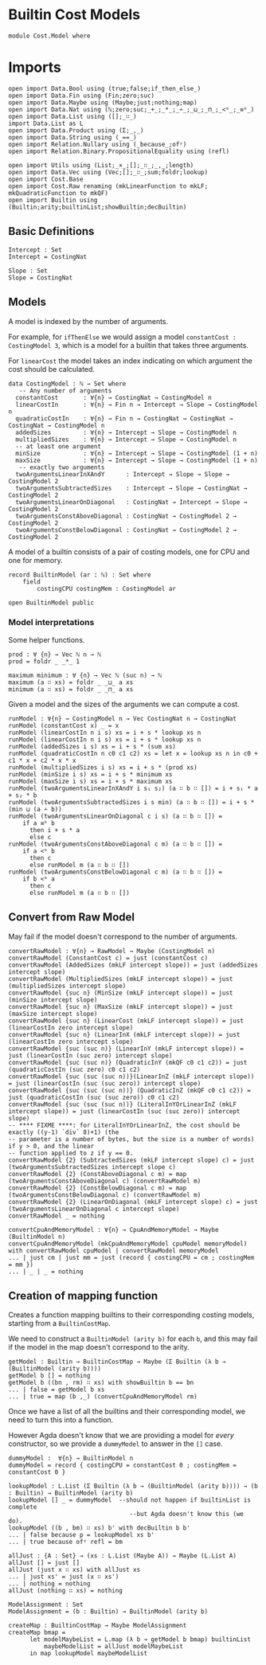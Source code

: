 
# Builtin Cost Models

```
module Cost.Model where 

```

# Imports

```
open import Data.Bool using (true;false;if_then_else_)
open import Data.Fin using (Fin;zero;suc)
open import Data.Maybe using (Maybe;just;nothing;map)
open import Data.Nat using (ℕ;zero;suc;_+_;_*_;_∸_;_⊔_;_⊓_;_<ᵇ_;_≡ᵇ_)
open import Data.List using ([];_∷_)
import Data.List as L 
open import Data.Product using (Σ;_,_)
open import Data.String using (_==_)
open import Relation.Nullary using (_because_;ofʸ)
open import Relation.Binary.PropositionalEquality using (refl)

open import Utils using (List;_×_;[];_∷_;_,_;length)
open import Data.Vec using (Vec;[];_∷_;sum;foldr;lookup) 
open import Cost.Base 
open import Cost.Raw renaming (mkLinearFunction to mkLF; mkQuadraticFunction to mkQF)
open import Builtin using (Builtin;arity;builtinList;showBuiltin;decBuiltin)
```

## Basic Definitions

```
Intercept : Set 
Intercept = CostingNat 

Slope : Set 
Slope = CostingNat 
```

## Models

A model is indexed by the number of arguments.

For example, for `ifThenElse` we would assign a model `constantCost : CostingModel 3`,
which is a model for a builtin that takes three arguments.

For `linearCost` the model takes an index indicating on which argument the cost
should be calculated.

``` 
data CostingModel : ℕ → Set where 
   -- Any number of arguments
  constantCost       : ∀{n} → CostingNat → CostingModel n
  linearCostIn       : ∀{n} → Fin n → Intercept → Slope → CostingModel n
  quadraticCostIn    : ∀{n} → Fin n → CostingNat → CostingNat → CostingNat → CostingModel n
  addedSizes         : ∀{n} → Intercept → Slope → CostingModel n 
  multipliedSizes    : ∀{n} → Intercept → Slope → CostingModel n
  -- at least one argument
  minSize            : ∀{n} → Intercept → Slope → CostingModel (1 + n)
  maxSize            : ∀{n} → Intercept → Slope → CostingModel (1 + n)
   -- exactly two arguments 
  twoArgumentsLinearInXAndY      : Intercept → Slope → Slope → CostingModel 2
  twoArgumentsSubtractedSizes    : Intercept → Slope → CostingNat → CostingModel 2
  twoArgumentsLinearOnDiagonal   : CostingNat → Intercept → Slope → CostingModel 2
  twoArgumentsConstAboveDiagonal : CostingNat → CostingModel 2 → CostingModel 2
  twoArgumentsConstBelowDiagonal : CostingNat → CostingModel 2 → CostingModel 2
``` 

A model of a builtin consists of a pair of costing models, one for CPU and one for memory.

```
record BuiltinModel (ar : ℕ) : Set where 
    field 
        costingCPU costingMem : CostingModel ar
        
open BuiltinModel public
```

### Model interpretations

Some helper functions.

```
prod : ∀ {n} → Vec ℕ n → ℕ
prod = foldr _ _*_ 1

maximum minimum : ∀ {n} → Vec ℕ (suc n) → ℕ
maximum (a ∷ xs) = foldr _ _⊔_ a xs
minimum (a ∷ xs) = foldr _ _⊓_ a xs
``` 

Given a model and the sizes of the arguments we can compute a cost.

```
runModel : ∀{n} → CostingModel n → Vec CostingNat n → CostingNat 
runModel (constantCost x) _ = x
runModel (linearCostIn n i s) xs = i + s * lookup xs n
runModel (linearCostIn n i s) xs = i + s * lookup xs n
runModel (addedSizes i s) xs = i + s * (sum xs)
runModel (quadraticCostIn n c0 c1 c2) xs = let x = lookup xs n in c0 + c1 * x + c2 * x * x
runModel (multipliedSizes i s) xs = i + s * (prod xs)
runModel (minSize i s) xs = i + s * minimum xs
runModel (maxSize i s) xs = i + s * maximum xs
runModel (twoArgumentsLinearInXAndY i s₁ s₂) (a ∷ b ∷ []) = i + s₁ * a + s₂ * b 
runModel (twoArgumentsSubtractedSizes i s min) (a ∷ b ∷ []) = i + s * (min ⊔ (a ∸ b))
runModel (twoArgumentsLinearOnDiagonal c i s) (a ∷ b ∷ []) = 
    if a ≡ᵇ b 
      then i + s * a 
      else c
runModel (twoArgumentsConstAboveDiagonal c m) (a ∷ b ∷ []) = 
    if a <ᵇ b 
      then c 
      else runModel m (a ∷ b ∷ [])
runModel (twoArgumentsConstBelowDiagonal c m) (a ∷ b ∷ []) =
    if b <ᵇ a 
      then c 
      else runModel m (a ∷ b ∷ [])
```

## Convert from Raw Model

May fail if the model doesn't correspond to the number of arguments.

```
convertRawModel : ∀{n} → RawModel → Maybe (CostingModel n) 
convertRawModel (ConstantCost c) = just (constantCost c)
convertRawModel (AddedSizes (mkLF intercept slope)) = just (addedSizes intercept slope)
convertRawModel (MultipliedSizes (mkLF intercept slope)) = just (multipliedSizes intercept slope)
convertRawModel {suc n} (MinSize (mkLF intercept slope)) = just (minSize intercept slope)
convertRawModel {suc n} (MaxSize (mkLF intercept slope)) = just (maxSize intercept slope)
convertRawModel {suc n} (LinearCost (mkLF intercept slope)) = just (linearCostIn zero intercept slope)
convertRawModel {suc n} (LinearInX (mkLF intercept slope)) = just (linearCostIn zero intercept slope)
convertRawModel {suc (suc n)} (LinearInY (mkLF intercept slope)) = just (linearCostIn (suc zero) intercept slope)
convertRawModel {suc (suc n)} (QuadraticInY (mkQF c0 c1 c2)) = just (quadraticCostIn (suc zero) c0 c1 c2)
convertRawModel {suc (suc (suc n))}(LinearInZ (mkLF intercept slope)) = just (linearCostIn (suc (suc zero)) intercept slope)
convertRawModel {suc (suc (suc n))} (QuadraticInZ (mkQF c0 c1 c2)) = just (quadraticCostIn (suc (suc zero)) c0 c1 c2)
convertRawModel {suc (suc (suc n))} (LiteralInYOrLinearInZ (mkLF intercept slope)) = just (linearCostIn (suc (suc zero)) intercept slope)
-- **** FIXME ****: for LiteralInYOrLinearInZ, the cost should be exactly ((y-1) `div` 8)+1) (the
-- parameter is a number of bytes, but the size is a number of words) if y > 0, and the linear
-- function applied to z if y == 0.
convertRawModel {2} (SubtractedSizes (mkLF intercept slope) c) = just (twoArgumentsSubtractedSizes intercept slope c)
convertRawModel {2} (ConstAboveDiagonal c m) = map (twoArgumentsConstAboveDiagonal c) (convertRawModel m)
convertRawModel {2} (ConstBelowDiagonal c m) = map (twoArgumentsConstBelowDiagonal c) (convertRawModel m)
convertRawModel {2} (LinearOnDiagonal (mkLF intercept slope) c) = just (twoArgumentsLinearOnDiagonal c intercept slope)
convertRawModel _ = nothing

convertCpuAndMemoryModel : ∀{n} → CpuAndMemoryModel → Maybe (BuiltinModel n)
convertCpuAndMemoryModel (mkCpuAndMemoryModel cpuModel memoryModel) with convertRawModel cpuModel | convertRawModel memoryModel 
... | just cm | just mm = just (record { costingCPU = cm ; costingMem = mm })
... | _ | _ = nothing
```

## Creation of mapping function 

Creates a function mapping builtins to their corresponding costing models, 
starting from a `BuiltinCostMap`.

We need to construct a `BuiltinModel (arity b)` for each `b`, and this may fail if
the model in the map doesn't correspond to the arity. 

```
getModel : Builtin → BuiltinCostMap → Maybe (Σ Builtin (λ b → (BuiltinModel (arity b))))
getModel b [] = nothing
getModel b ((bn , rm) ∷ xs) with showBuiltin b == bn 
... | false = getModel b xs
... | true = map (b ,_) (convertCpuAndMemoryModel rm)
``` 

Once we have a list of all the builtins and their corresponding model, 
we need to turn this into a function.  

However Agda doesn't know that we are providing a model for *every* constructor, 
so we provide a `dummyModel` to answer in the `[]` case.

``` 
dummyModel :  ∀{n} → BuiltinModel n 
dummyModel = record { costingCPU = constantCost 0 ; costingMem = constantCost 0 }

lookupModel : L.List (Σ Builtin (λ b → (BuiltinModel (arity b)))) → (b : Builtin) → BuiltinModel (arity b)
lookupModel [] _ = dummyModel  --should not happen if builtinList is complete
                                  --but Agda doesn't know this (we do).
lookupModel ((b , bm) ∷ xs) b' with decBuiltin b b'
... | false because p = lookupModel xs b'
... | true because ofʸ refl = bm

allJust : {A : Set} → (xs : L.List (Maybe A)) → Maybe (L.List A)
allJust [] = just []
allJust (just x ∷ xs) with allJust xs 
... | just xs' = just (x ∷ xs')
... | nothing = nothing
allJust (nothing ∷ xs) = nothing

ModelAssignment : Set 
ModelAssignment = (b : Builtin) → BuiltinModel (arity b)

createMap : BuiltinCostMap → Maybe ModelAssignment
createMap bmap = 
      let modelMaybeList = L.map (λ b → getModel b bmap) builtinList 
          maybeModelList = allJust modelMaybeList
      in map lookupModel maybeModelList
```
